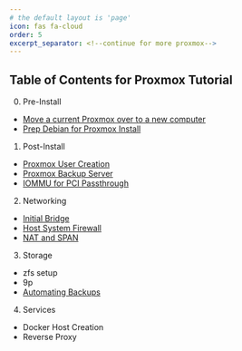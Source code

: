 ```yaml
---
# the default layout is 'page'
icon: fas fa-cloud
order: 5
excerpt_separator: <!--continue for more proxmox-->
---
```


## Table of Contents for Proxmox Tutorial

0. Pre-Install
 * [Move a current Proxmox over to a new computer](/posts/installing-proxmox-from-an-old-proxmox/)
 * [Prep Debian for Proxmox Install](/posts/proxmox-install-from-debian/)



1. Post-Install
 * [Proxmox User Creation](/posts/proxmox-post-install-user-creation/)
 * [Proxmox Backup Server](/posts/proxmox-backup-server/)
 * [IOMMU for PCI Passthrough](/posts/proxmox-iommu-passthrough/)



2. Networking
 * [Initial Bridge](/posts/proxmox-initial-bridge-networking/)
 * [Host System Firewall](/posts/proxmox-host-system-firewall/)
 * [NAT and SPAN](/posts/proxmox-networking-nat-span/)



3. Storage
 * zfs setup
 * 9p
 * [Automating Backups](/posts/proxmox-automatic-backups/)



4. Services 
 * Docker Host Creation
 * Reverse Proxy
